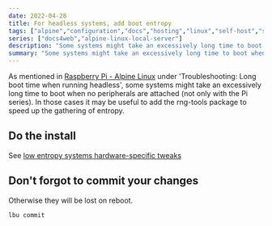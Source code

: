 ```yaml
---
date: 2022-04-28
title: For headless systems, add boot entropy
tags: ["alpine","configuration","docs","hosting","linux","self-host","sysadmin-devops"]
series: ["docs4web","alpine-linux-local-server"]
description: "Some systems might take an excessively long time to boot when no peripherals are attached. In those cases, add the rng-tools package."
summary: "Some systems might take an excessively long time to boot when no peripherals are attached (not only with the Pi series). In those cases it may be useful to add the rng-tools package to speed up the gathering of entropy."
---
```


As mentioned in [Raspberry Pi - Alpine Linux](https://wiki.alpinelinux.org/wiki/Raspberry_Pi) under 'Troubleshooting: Long boot time when running headless', some systems might take an excessively long time to boot when no peripherals are attached (not only with the Pi series). In those cases it may be useful to add the rng-tools package to speed up the gathering of entropy.

## Do the install

See [low entropy systems hardware-specific tweaks](../kernel-and-hardware-notes/hardware-specific-tweaks-configs.md#low-entropy-systems)

## Don't forgot to commit your changes

Otherwise they will be lost on reboot.

```shell
lbu commit
```
